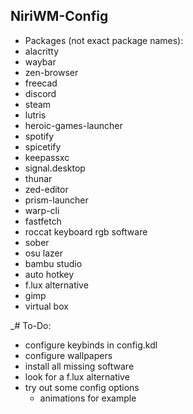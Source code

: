 ﻿## NiriWM-Config
- Packages (not exact package names):
- alacritty
- waybar
- zen-browser
- freecad
- discord
- steam
- lutris
- heroic-games-launcher
- spotify
- spicetify
- keepassxc
- signal.desktop
- thunar
- zed-editor
- prism-launcher
- warp-cli
- fastfetch
- roccat keyboard rgb software
- sober
- osu lazer
- bambu studio
- auto hotkey
- f.lux alternative
- gimp
- virtual box

_# To-Do:
 - configure keybinds in config.kdl
 - configure wallpapers
 - install all missing software
 - look for a f.lux alternative
 - try out some config options
   - animations for example
